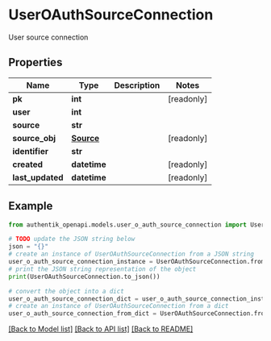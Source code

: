 # UserOAuthSourceConnection

User source connection

## Properties

Name | Type | Description | Notes
------------ | ------------- | ------------- | -------------
**pk** | **int** |  | [readonly] 
**user** | **int** |  | 
**source** | **str** |  | 
**source_obj** | [**Source**](Source.md) |  | [readonly] 
**identifier** | **str** |  | 
**created** | **datetime** |  | [readonly] 
**last_updated** | **datetime** |  | [readonly] 

## Example

```python
from authentik_openapi.models.user_o_auth_source_connection import UserOAuthSourceConnection

# TODO update the JSON string below
json = "{}"
# create an instance of UserOAuthSourceConnection from a JSON string
user_o_auth_source_connection_instance = UserOAuthSourceConnection.from_json(json)
# print the JSON string representation of the object
print(UserOAuthSourceConnection.to_json())

# convert the object into a dict
user_o_auth_source_connection_dict = user_o_auth_source_connection_instance.to_dict()
# create an instance of UserOAuthSourceConnection from a dict
user_o_auth_source_connection_from_dict = UserOAuthSourceConnection.from_dict(user_o_auth_source_connection_dict)
```
[[Back to Model list]](../README.md#documentation-for-models) [[Back to API list]](../README.md#documentation-for-api-endpoints) [[Back to README]](../README.md)


